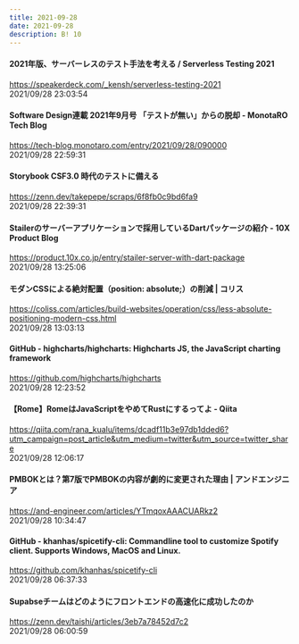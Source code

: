```yaml
---
title: 2021-09-28
date: 2021-09-28
description: B! 10
---
```


#### 2021年版、サーバーレスのテスト手法を考える / Serverless Testing 2021
https://speakerdeck.com/_kensh/serverless-testing-2021<br>
2021/09/28 23:03:54<br>


#### Software Design連載 2021年9月号 「テストが無い」からの脱却 - MonotaRO Tech Blog
https://tech-blog.monotaro.com/entry/2021/09/28/090000<br>
2021/09/28 22:59:31<br>


#### Storybook CSF3.0 時代のテストに備える
https://zenn.dev/takepepe/scraps/6f8fb0c9bd6fa9<br>
2021/09/28 22:39:31<br>


#### Stailerのサーバーアプリケーションで採用しているDartパッケージの紹介 - 10X Product Blog
https://product.10x.co.jp/entry/stailer-server-with-dart-package<br>
2021/09/28 13:25:06<br>


#### モダンCSSによる絶対配置（position: absolute;）の削減 | コリス
https://coliss.com/articles/build-websites/operation/css/less-absolute-positioning-modern-css.html<br>
2021/09/28 13:03:13<br>


#### GitHub - highcharts/highcharts: Highcharts JS, the JavaScript charting framework
https://github.com/highcharts/highcharts<br>
2021/09/28 12:23:52<br>


#### 【Rome】RomeはJavaScriptをやめてRustにするってよ - Qiita
https://qiita.com/rana_kualu/items/dcadf11b3e97db1dded6?utm_campaign=post_article&utm_medium=twitter&utm_source=twitter_share<br>
2021/09/28 12:06:17<br>


#### PMBOKとは？第7版でPMBOKの内容が劇的に変更された理由 | アンドエンジニア
https://and-engineer.com/articles/YTmqoxAAACUARkz2<br>
2021/09/28 10:34:47<br>


#### GitHub - khanhas/spicetify-cli: Commandline tool to customize Spotify client. Supports Windows, MacOS and Linux.
https://github.com/khanhas/spicetify-cli<br>
2021/09/28 06:37:33<br>


#### Supabseチームはどのようにフロントエンドの高速化に成功したのか
https://zenn.dev/taishi/articles/3eb7a78452d7c2<br>
2021/09/28 06:00:59<br>


